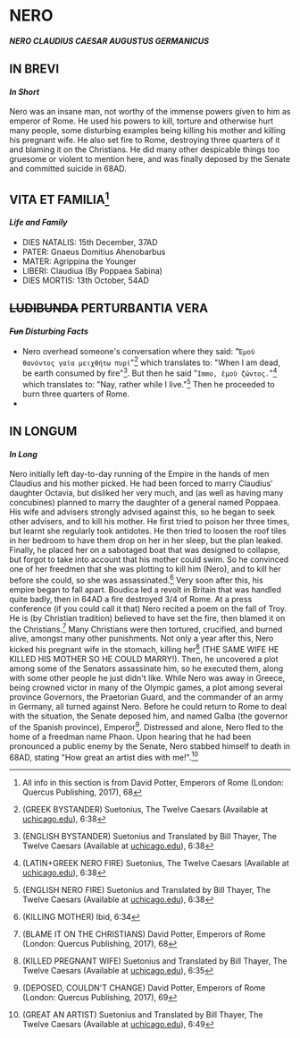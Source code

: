 # **NERO**
#### *NERO CLAUDIUS CAESAR AUGUSTUS GERMANICUS*

## IN BREVI
#### *In Short*
Nero was an insane man, not worthy of the immense powers given to him as emperor of Rome. He used his powers to kill, torture and otherwise hurt many people, some disturbing examples being killing his mother and killing his pregnant wife. He also set fire to Rome, destroying three quarters of it and blaming it on the Christians. He did many other despicable things too gruesome or violent to mention here, and was finally deposed by the Senate and committed suicide in 68AD.

## VITA ET FAMILIA[^1]
#### *Life and Family*
- DIES NATALIS: 15th December, 37AD
- PATER: Gnaeus Domitius Ahenobarbus
- MATER: Agrippina the Younger
- LIBERI: Claudiua (By Poppaea Sabina)
- DIES MORTIS: 13th October, 54AD

## ~~LUDIBUNDA~~ PERTURBANTIA VERA
#### *~~Fun~~ Disturbing Facts*
 - Nero overhead someone's conversation where they said: "`Ἐμοῦ θανόντος γαῖα μειχθήτω πυρί`"[^2] which translates to: "When I am dead, be earth consumed by fire"[^3]. But then he said "`Immo, ἑμοῦ ζῶντος.`"[^4] which translates to: "Nay, rather while I live."[^5] Then he proceeded to burn three quarters of Rome.
 - 

## IN LONGUM
#### *In Long*
Nero initially left day-to-day running of the Empire in the hands of men Claudius and his mother picked. He had been forced to marry Claudius' daughter Octavia, but disliked her very much, and (as well as having many concubines) planned to marry the daughter of a general named Poppaea. His wife and advisers strongly advised against this, so he began to seek other advisers, and to kill his mother.
He first tried to poison her three times, but learnt she regularly took antidotes. He then tried to loosen the roof tiles in her bedroom to have them drop on her in her sleep, but the plan leaked. Finally, he placed her on a sabotaged boat that was designed to collapse, but forgot to take into account that his mother could swim. So he convinced one of her freedmen that she was plotting to kill him (Nero), and to kill her before she could, so she was assassinated.[^6]
Very soon after this, his empire began to fall apart. Boudica led a revolt in Britain that was handled quite badly, then in 64AD a fire destroyed 3/4 of Rome. At a press conference (if you could call it that) Nero recited a poem on the fall of Troy. He is (by Christian tradition) believed to have set the fire, then blamed it on the Christians.[^7] Many Christians were then tortured, crucified, and burned alive, amongst many other punishments.
Not only a year after this, Nero kicked his pregnant wife in the stomach, killing her[^8] (THE SAME WIFE HE KILLED HIS MOTHER SO HE COULD MARRY!). Then, he uncovered a plot among some of the Senators assassinate him, so he executed them, along with some other people he just didn't like.
While Nero was away in Greece, being crowned victor in many of the Olympic games, a plot among several province Governors, the Praetorian Guard, and the commander of an army in Germany, all turned against Nero. Before he could return to Rome to deal with the situation, the Senate deposed him, and named Galba (the governor of the Spanish province), Emperor[^9]. Distressed and alone, Nero fled to the home of a freedman name Phaon. Upon hearing that he had been pronounced a public enemy by the Senate, Nero stabbed himself to death in 68AD, stating "How great an artist dies with me!".[^10]

[^1]: All info in this section is from David Potter, Emperors of Rome (London: Quercus Publishing, 2017), 68
[^2]: (GREEK BYSTANDER) Suetonius, The Twelve Caesars (Available at [uchicago.edu](https://penelope.uchicago.edu/Thayer/L/Roman/Texts/Suetonius/12Caesars/Nero*.html#38)), 6:38
[^3]: (ENGLISH BYSTANDER) Suetonius and Translated by Bill Thayer, The Twelve Caesars (Available at [uchicago.edu](https://penelope.uchicago.edu/Thayer/E/Roman/Texts/Suetonius/12Caesars/Nero*.html)), 6:38
[^4]: (LATIN+GREEK NERO FIRE) Suetonius, The Twelve Caesars (Available at [uchicago.edu](https://penelope.uchicago.edu/Thayer/L/Roman/Texts/Suetonius/12Caesars/Nero*.html#38)), 6:38
[^5]: (ENGLISH NERO FIRE) Suetonius and Translated by Bill Thayer, The Twelve Caesars (Available at [uchicago.edu](https://penelope.uchicago.edu/Thayer/E/Roman/Texts/Suetonius/12Caesars/Nero*.html)), 6:38
[^6]: (KILLING MOTHER) Ibid, 6:34
[^7]: (BLAME IT ON THE CHRISTIANS) David Potter, Emperors of Rome (London: Quercus Publishing, 2017), 68
[^8]: (KILLED PREGNANT WIFE)  Suetonius and Translated by Bill Thayer, The Twelve Caesars (Available at [uchicago.edu](https://penelope.uchicago.edu/Thayer/E/Roman/Texts/Suetonius/12Caesars/Nero*.html)), 6:35
[^9]: (DEPOSED, COULDN'T CHANGE) David Potter, Emperors of Rome (London: Quercus Publishing, 2017), 69
[^10]: (GREAT AN ARTIST) Suetonius and Translated by Bill Thayer, The Twelve Caesars (Available at [uchicago.edu](https://penelope.uchicago.edu/Thayer/E/Roman/Texts/Suetonius/12Caesars/Nero*.html)), 6:49